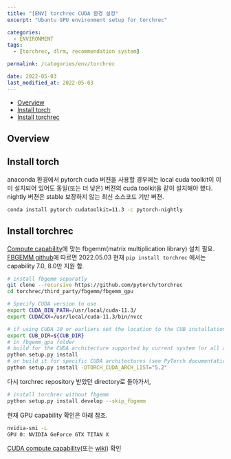 ```yaml
---
title: "[ENV] torchrec CUDA 환경 설정"
excerpt: "Ubuntu GPU environment setup for torchrec"

categories:
  - ENVIRONMENT
tags:
  - [torchrec, dlrm, recommendation system]

permalink: /categories/env/torchrec

date: 2022-05-03
last_modified_at: 2022-05-03
---
```


- [Overview](#overview)
- [Install torch](#install-torch)
- [Install torchrec](#install-torchrec)

## Overview

## Install torch
anaconda 환경에서 pytorch cuda 버젼을 사용할 경우에는 local cuda toolkit이 이미 설치되어 있어도 동일(또는 더 낮은) 버젼의 cuda toolkit을 같이 설치해야 했다.  
nightly 버젼은 stable 보장하지 않는 최신 소스코드 기반 버젼.
```bash
conda install pytorch cudatoolkit=11.3 -c pytorch-nightly
```

## Install torchrec
[Compute capability](https://developer.nvidia.com/cuda-gpus)에 맞는 fbgemm(matrix multiplication library) 설치 필요.  
[FBGEMM github](https://github.com/pytorch/FBGEMM/tree/e236401ee2dcb262c1556709993f71cd08e0d834/fbgemm_gpu)에 따르면 2022.05.03 현재 `pip install torchrec` 에서는 capability 7.0, 8.0만 지원 함.  

```bash
# install fbgemm separatly
git clone --recursive https://github.com/pytorch/torchrec
cd torchrec/third_party/fbgemm/fbgemm_gpu

# Specify CUDA version to use
export CUDA_BIN_PATH=/usr/local/cuda-11.3/
export CUDACXX=/usr/local/cuda-11.3/bin/nvcc

# if using CUDA 10 or earliers set the location to the CUB installation directory
export CUB_DIR=${CUB_DIR}
# in fbgemm_gpu folder
# build for the CUDA architecture supported by current system (or all architectures if no CUDA device present)
python setup.py install
# or build it for specific CUDA architectures (see PyTorch documentation for usage of TORCH_CUDA_ARCH_LIST)
python setup.py install -DTORCH_CUDA_ARCH_LIST="5.2"
```

다시 torchrec repository 받았던 directory로 돌아가서,
```bash
# install torchrec without fbgemm
python setup.py install develop --skip_fbgemm
```
현재 GPU capability 확인은 아래 참조.
```bash
nvidia-smi -L
GPU 0: NVIDIA GeForce GTX TITAN X
```
[CUDA compute capability](https://developer.nvidia.com/cuda-gpus)(또는 [wiki](https://en.wikipedia.org/wiki/CUDA)) 확인